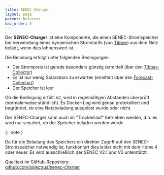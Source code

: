 ```yaml
---
title: SENEC-Charger
layout: page
parent: Referenz
nav_order: 8
---
```


Der **SENEC-Charger** ist eine Komponente, die einen SENEC-Stromspeicher bei Verwendung eines dynamischen Stromtarifs (von [Tibber](https://tibber.com/de)) aus dem Netz belädt, wenn dies lohnenswert ist.

Die Beladung erfolgt unter folgenden Bedingungen:

- Der Strompreis ist gerade besonders günstig (ermittelt über den [Tibber-Collector](/komponenten/tibber-collector/))
- Es ist nur wenig Solarstrom zu erwarten (ermittelt über den [Forecast-Collector/](/komponenten/forecast-collector/))
- Der Speicher ist leer

Ob die Bedingung erfüllt ist, wird in regelmäßigen Abständen überprüft (normalerweise stündlich). Es Docker-Log wird genau protokolliert und begründet, ob eine Netzbeladung ausgelöst wurde oder nicht.

Der SENEC-Charger kann auch im "Trockenlauf" betrieben werden, d.h. es wird nur simuliert, ob der Speicher beladen werden würde.

{: .note }

Da für die Beladung des Speichers ein direkter Zugriff auf den SENEC-Stromspeicher notwendig ist, funktioniert dies leider nicht mit dem Home 4 oder neuer. Es wird ausschließlich der SENEC V2.1 und V3 unterstützt.

Quelltext im GitHub-Repository: \
[github.com/solectrus/senec-charger](https://github.com/solectrus/senec-charger)
